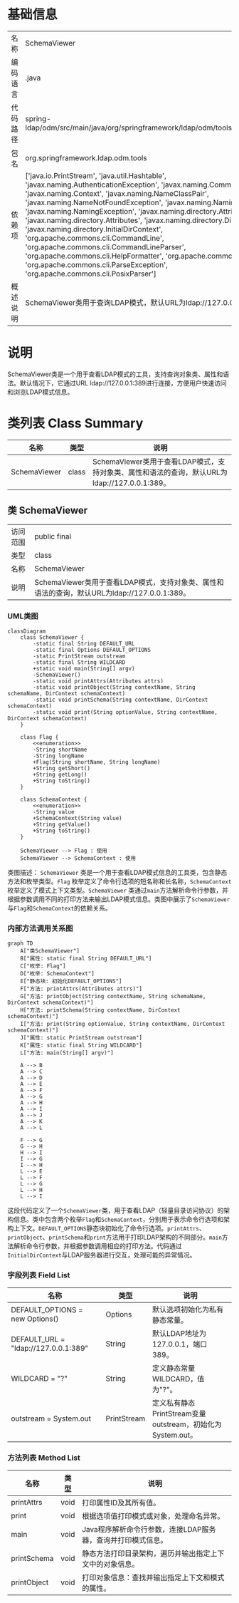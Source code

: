 # 基础信息

|      |      |
|------|------|
| 名称 | SchemaViewer |
| 编码语言 | .java |
| 代码路径 | spring-ldap/odm/src/main/java/org/springframework/ldap/odm/tools/SchemaViewer.java |
| 包名 | org.springframework.ldap.odm.tools |
| 依赖项 | ['java.io.PrintStream', 'java.util.Hashtable', 'javax.naming.AuthenticationException', 'javax.naming.CommunicationException', 'javax.naming.Context', 'javax.naming.NameClassPair', 'javax.naming.NameNotFoundException', 'javax.naming.NamingEnumeration', 'javax.naming.NamingException', 'javax.naming.directory.Attribute', 'javax.naming.directory.Attributes', 'javax.naming.directory.DirContext', 'javax.naming.directory.InitialDirContext', 'org.apache.commons.cli.CommandLine', 'org.apache.commons.cli.CommandLineParser', 'org.apache.commons.cli.HelpFormatter', 'org.apache.commons.cli.Options', 'org.apache.commons.cli.ParseException', 'org.apache.commons.cli.PosixParser'] |
| 概述说明 | SchemaViewer类用于查询LDAP模式，默认URL为ldap://127.0.0.1:389。 |

# 说明

SchemaViewer类是一个用于查看LDAP模式的工具，支持查询对象类、属性和语法。默认情况下，它通过URL ldap://127.0.0.1:389进行连接，方便用户快速访问和浏览LDAP模式信息。

# 类列表 Class Summary

| 名称   | 类型  | 说明 |
|-------|------|-------------|
| SchemaViewer | class | SchemaViewer类用于查看LDAP模式，支持对象类、属性和语法的查询，默认URL为ldap://127.0.0.1:389。 |



## 类 SchemaViewer

|      |      |
|------|------|
| 访问范围 | public final |
| 类型 | class |
| 名称 | SchemaViewer |
| 说明 | SchemaViewer类用于查看LDAP模式，支持对象类、属性和语法的查询，默认URL为ldap://127.0.0.1:389。 |


### UML类图

```mermaid
classDiagram
    class SchemaViewer {
        -static final String DEFAULT_URL
        -static final Options DEFAULT_OPTIONS
        -static PrintStream outstream
        -static final String WILDCARD
        +static void main(String[] argv)
        -SchemaViewer()
        -static void printAttrs(Attributes attrs)
        -static void printObject(String contextName, String schemaName, DirContext schemaContext)
        -static void printSchema(String contextName, DirContext schemaContext)
        -static void print(String optionValue, String contextName, DirContext schemaContext)
    }

    class Flag {
        <<enumeration>>
        -String shortName
        -String longName
        +Flag(String shortName, String longName)
        +String getShort()
        +String getLong()
        +String toString()
    }

    class SchemaContext {
        <<enumeration>>
        -String value
        +SchemaContext(String value)
        +String getValue()
        +String toString()
    }

    SchemaViewer --> Flag : 使用
    SchemaViewer --> SchemaContext : 使用
```

类图描述：
`SchemaViewer` 类是一个用于查看LDAP模式信息的工具类，包含静态方法和枚举类型。`Flag` 枚举定义了命令行选项的短名称和长名称，`SchemaContext` 枚举定义了模式上下文类型。`SchemaViewer` 类通过`main`方法解析命令行参数，并根据参数调用不同的打印方法来输出LDAP模式信息。类图中展示了`SchemaViewer`与`Flag`和`SchemaContext`的依赖关系。


### 内部方法调用关系图

```mermaid
graph TD
    A["类SchemaViewer"]
    B["属性: static final String DEFAULT_URL"]
    C["枚举: Flag"]
    D["枚举: SchemaContext"]
    E["静态块: 初始化DEFAULT_OPTIONS"]
    F["方法: printAttrs(Attributes attrs)"]
    G["方法: printObject(String contextName, String schemaName, DirContext schemaContext)"]
    H["方法: printSchema(String contextName, DirContext schemaContext)"]
    I["方法: print(String optionValue, String contextName, DirContext schemaContext)"]
    J["属性: static PrintStream outstream"]
    K["属性: static final String WILDCARD"]
    L["方法: main(String[] argv)"]

    A --> B
    A --> C
    A --> D
    A --> E
    A --> F
    A --> G
    A --> H
    A --> I
    A --> J
    A --> K
    A --> L

    F --> G
    G --> H
    H --> I
    I --> G
    I --> H
    L --> E
    L --> F
    L --> G
    L --> H
    L --> I
```

这段代码定义了一个`SchemaViewer`类，用于查看LDAP（轻量目录访问协议）的架构信息。类中包含两个枚举`Flag`和`SchemaContext`，分别用于表示命令行选项和架构上下文。`DEFAULT_OPTIONS`静态块初始化了命令行选项。`printAttrs`、`printObject`、`printSchema`和`print`方法用于打印LDAP架构的不同部分。`main`方法解析命令行参数，并根据参数调用相应的打印方法。代码通过`InitialDirContext`与LDAP服务器进行交互，处理可能的异常情况。

### 字段列表 Field List

| 名称  | 类型  | 说明 |
|-------|-------|------|
| DEFAULT_OPTIONS = new Options() | Options | 默认选项初始化为私有静态常量。 |
| DEFAULT_URL = "ldap://127.0.0.1:389" | String | 默认LDAP地址为127.0.0.1，端口389。 |
| WILDCARD = "?" | String | 定义静态常量WILDCARD，值为"?"。 |
| outstream = System.out | PrintStream | 定义私有静态PrintStream变量outstream，初始化为System.out。 |

### 方法列表 Method List

| 名称  | 类型  | 说明 |
|-------|-------|------|
| printAttrs | void | 打印属性ID及其所有值。 |
| print | void | 根据选项值打印模式或对象，处理命名异常。 |
| main | void | Java程序解析命令行参数，连接LDAP服务器，查询并打印模式信息。 |
| printSchema | void | 静态方法打印目录架构，遍历并输出指定上下文中的对象信息。 |
| printObject | void | 打印对象信息：查找并输出指定上下文和模式的属性。 |




